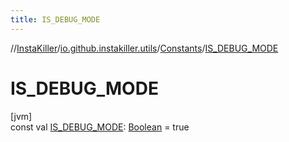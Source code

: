```yaml
---
title: IS_DEBUG_MODE
---
```

//[InstaKiller](../../../index.html)/[io.github.instakiller.utils](../index.html)/[Constants](index.html)/[IS_DEBUG_MODE](-i-s_-d-e-b-u-g_-m-o-d-e.html)



# IS_DEBUG_MODE



[jvm]\
const val [IS_DEBUG_MODE](-i-s_-d-e-b-u-g_-m-o-d-e.html): [Boolean](https://kotlinlang.org/api/latest/jvm/stdlib/kotlin/-boolean/index.html) = true




